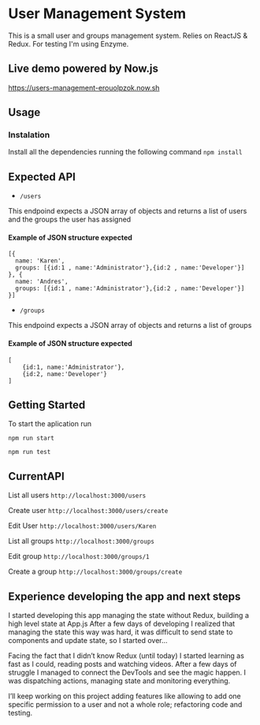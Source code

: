 # User Management System
This is a small user and groups management system.
Relies on ReactJS & Redux. For testing I'm using Enzyme.

## Live demo powered by Now.js
  https://users-management-erouolpzok.now.sh


## Usage
### Instalation
Install all the dependencies running the following command
` npm install `

## Expected API
* 	`/users`

This endpoind expects a JSON array of objects
and returns a list of users and the groups the user has assigned

#### Example of JSON structure expected
```
[{
  name: 'Karen',
  groups: [{id:1 , name:'Administrator'},{id:2 , name:'Developer'}]
}, {
  name: 'Andres',
  groups: [{id:1 , name:'Administrator'},{id:2 , name:'Developer'}]
}]
```




* `/groups`  

This endpoind expects a JSON array of objects
and returns a list of groups

#### Example of JSON structure expected
```
[
	{id:1, name:'Administrator'},
	{id:2, name:'Developer'}
]
```



## Getting Started
To start the aplication run

`npm run start`


`npm run test`


## CurrentAPI
List all users
` http://localhost:3000/users `

Create user
` http://localhost:3000/users/create `

Edit User
` http://localhost:3000/users/Karen `

List all groups
` http://localhost:3000/groups `

Edit group
` http://localhost:3000/groups/1 `

Create a group
` http://localhost:3000/groups/create `


## Experience developing the app and next steps
I started developing this app managing the state without Redux, building a high level state at App.js
After a few days of developing I realized that managing the state this way was hard, it was difficult to send state to components and update state, so I started over…

Facing the fact that I didn’t know Redux (until today) I started learning as fast as I could, reading posts and watching videos.
After a few days of struggle I managed to connect the DevTools and see the magic happen. I was dispatching actions, managing state and monitoring everything.

I’ll keep working on this project adding features like allowing to add one specific permission to a user and not a whole role; refactoring code and testing.
